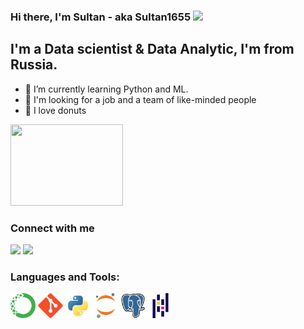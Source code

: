 <h3 align="left">Hi there, I'm Sultan - aka Sultan1655
<img src="https://github.com/blackcater/blackcater/raw/main/images/Hi.gif" height="32"/></h3>
<h2 align="left">I'm a Data scientist & Data Analytic, I'm from Russia. </h2>

* 🌱 I’m currently learning Python and ML.
* 🔎 I'm looking for a job and a team of like-minded people
* 💖 I love donuts

<div>
   <img src="https://D_ang.png" width="180" height="130"/>
</div>

<h3><b>Connect with me</b></h3>
<div id="header" align="left">
<a href = "https://t.me/Evil28Harris0"><img src= "https://media.giphy.com/media/ya4eevXU490Iw/giphy.gif" width="50"/></a>
<a href = "https://www.codewars.com/users/Sultanov%20Sultan"><img src= "https://img.shields.io/badge/Codewars-B1361E?style=for-the-badge&logo=codewars&logoColor=grey" width="155"/></a>
</div>
<h3><b>Languages and Tools:</b></h3>
<div>
  <img src="https://github.com/devicons/devicon/blob/master/icons/anaconda/anaconda-original.svg" title="Git" **alt="Git" width="40" height="40"/>
  <img src="https://github.com/devicons/devicon/blob/master/icons/git/git-original.svg" title="Git" **alt="Git" width="40" height="40"/>
  <img src="https://github.com/devicons/devicon/blob/master/icons/python/python-original.svg" title="Git" **alt="Git" width="40" height="40"/>
  <img src="https://github.com/devicons/devicon/blob/master/icons/jupyter/jupyter-original.svg" title="Git" **alt="Git" width="40" height="40"/>
  <img src="https://github.com/devicons/devicon/blob/master/icons/postgresql/postgresql-original.svg" title="Git" **alt="Git" width="40" height="40"/>
  <img src="https://github.com/devicons/devicon/blob/master/icons/pandas/pandas-original.svg" title="Git" **alt="Git" width="40" height="40"/>
</div>
